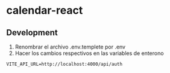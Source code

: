 # calendar-react

## Development

1. Renombrar el archivo .env.templete por .env
2. Hacer los cambios respectivos en las variables de enterono

```
VITE_API_URL=http://localhost:4000/api/auth
```